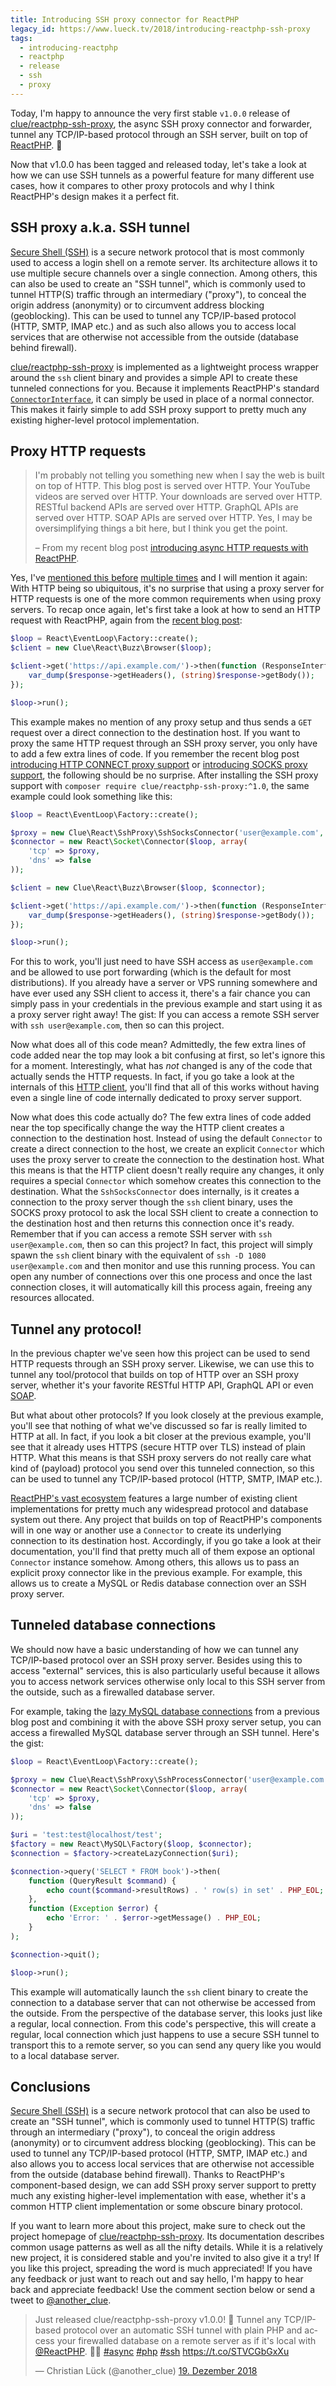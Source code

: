 ```yaml
---
title: Introducing SSH proxy connector for ReactPHP
legacy_id: https://www.lueck.tv/2018/introducing-reactphp-ssh-proxy
tags:
  - introducing-reactphp
  - reactphp
  - release
  - ssh
  - proxy
---
```


Today, I'm happy to announce the very first stable `v1.0.0` release of [clue/reactphp-ssh-proxy](https://github.com/clue/reactphp-ssh-proxy),
the async SSH proxy connector and forwarder, tunnel any TCP/IP-based protocol through an SSH server, built on top of [ReactPHP](https://reactphp.org/). 🎉

Now that v1.0.0 has been tagged and released today, let's take a look at how we can use SSH tunnels as a powerful feature for many different use cases, how it compares to other proxy protocols and why I think ReactPHP's design makes it a perfect fit.

## SSH proxy a.k.a. SSH tunnel

[Secure Shell (SSH)](https://en.wikipedia.org/wiki/Secure_Shell) is a secure network protocol that is most commonly used to access a login shell on a remote server. Its architecture allows it to use multiple secure channels over a single connection. Among others, this can also be used to create an "SSH tunnel", which is commonly used to tunnel HTTP(S) traffic through an intermediary ("proxy"), to conceal the origin address (anonymity) or to circumvent address blocking (geoblocking). This can be used to tunnel any TCP/IP-based protocol (HTTP, SMTP, IMAP etc.) and as such also allows you to access local services that are otherwise not accessible from the outside (database behind firewall).

[clue/reactphp-ssh-proxy](https://github.com/clue/reactphp-ssh-proxy) is implemented as a lightweight process wrapper around the `ssh` client binary and provides a simple API to create these tunneled connections for you. Because it implements ReactPHP's standard [`ConnectorInterface`](https://github.com/reactphp/socket#connectorinterface), it can simply be used in place of a normal connector. This makes it fairly simple to add SSH proxy support to pretty much any existing higher-level protocol implementation.

## Proxy HTTP requests

> I'm probably not telling you something new when I say the web is built on top of HTTP. This blog post is served over HTTP. Your YouTube videos are served over HTTP. Your downloads are served over HTTP. RESTful backend APIs are served over HTTP. GraphQL APIs are served over HTTP. SOAP APIs are served over HTTP. Yes, I may be oversimplifying things a bit here, but I think you get the point.
>
> – From my recent blog post [introducing async HTTP requests with ReactPHP](https://clue.engineering/2018/introducing-reactphp-buzz).

Yes, I've [mentioned this before](https://clue.engineering/2018/introducing-reactphp-http-proxy) [multiple times](https://clue.engineering/2018/introducing-reactphp-socks) and I will mention it again: With HTTP being so ubiquitous, it's no surprise that using a proxy server for HTTP requests is one of the more common requirements when using proxy servers. To recap once again, let's first take a look at how to send an HTTP request with ReactPHP, again from the [recent blog post](https://clue.engineering/2018/introducing-reactphp-buzz):

```php
$loop = React\EventLoop\Factory::create();
$client = new Clue\React\Buzz\Browser($loop);

$client->get('https://api.example.com/')->then(function (ResponseInterface $response) {
    var_dump($response->getHeaders(), (string)$response->getBody());
});

$loop->run();
```

This example makes no mention of any proxy setup and thus sends a `GET` request over a direct connection to the destination host. If you want to proxy the same HTTP request through an SSH proxy server, you only have to add a few extra lines of code. If you remember the recent blog post [introducing HTTP CONNECT proxy support](https://clue.engineering/2018/introducing-reactphp-http-proxy) or [introducing SOCKS proxy support](https://clue.engineering/2018/introducing-reactphp-socks), the following should be no surprise. After installing the SSH proxy support with `composer require clue/reactphp-ssh-proxy:^1.0`, the same example could look something like this:

```php
$loop = React\EventLoop\Factory::create();

$proxy = new Clue\React\SshProxy\SshSocksConnector('user@example.com', $loop);
$connector = new React\Socket\Connector($loop, array(
    'tcp' => $proxy,
    'dns' => false
));

$client = new Clue\React\Buzz\Browser($loop, $connector);

$client->get('https://api.example.com/')->then(function (ResponseInterface $response) {
    var_dump($response->getHeaders(), (string)$response->getBody());
});

$loop->run();
```

For this to work, you'll just need to have SSH access as `user@example.com` and be allowed to use port forwarding (which is the default for most distributions). If you already have a server or VPS running somewhere and have ever used any SSH client to access it, there's a fair chance you can simply pass in your credentials in the previous example and start using it as a proxy server right away! The gist: If you can access a remote SSH server with `ssh user@example.com`, then so can this project.

Now what does all of this code mean? Admittedly, the few extra lines of code added near the top may look a bit confusing at first, so let's ignore this for a moment. Interestingly, what has *not* changed is any of the code that actually sends the HTTP requests. In fact, if you go take a look at the internals of this [HTTP client](https://github.com/clue/reactphp-buzz), you'll find that all of this works without having even a single line of code internally dedicated to proxy server support.

Now what does this code actually do? The few extra lines of code added near the top specifically change the way the HTTP client creates a connection to the destination host. Instead of using the default `Connector` to create a direct connection to the host, we create an explicit `Connector` which uses the proxy server to create the connection to the destination host. What this means is that the HTTP client doesn't really require any changes, it only requires a special `Connector` which somehow creates this connection to the destination. What the `SshSocksConnector` does internally, is it creates a connection to the proxy server though the `ssh` client binary, uses the SOCKS proxy protocol to ask the local SSH client to create a connection to the destination host and then returns this connection once it's ready. Remember that if you can access a remote SSH server with `ssh user@example.com`, then so can this project? In fact, this project will simply spawn the `ssh` client binary with the equivalent of `ssh -D 1080 user@example.com` and then monitor and use this running process. You can open any number of connections over this one process and once the last connection closes, it will automatically kill this process again, freeing any resources allocated.

## Tunnel any protocol!

In the previous chapter we've seen how this project can be used to send HTTP requests through an SSH proxy server. Likewise, we can use this to tunnel any tool/protocol that builds on top of HTTP over an SSH proxy server, whether it's your favorite RESTful HTTP API, GraphQL API or even [SOAP](https://clue.engineering/2018/introducing-reactphp-soap).

But what about other protocols? If you look closely at the previous example, you'll see that nothing of what we've discussed so far is really limited to HTTP at all. In fact, if you look a bit closer at the previous example, you'll see that it already uses HTTPS (secure HTTP over TLS) instead of plain HTTP. What this means is that SSH proxy servers do not really care what kind of (payload) protocol you send over this tunneled connection, so this can be used to tunnel any TCP/IP-based protocol (HTTP, SMTP, IMAP etc.).

[ReactPHP's vast ecosystem](https://github.com/reactphp/react/wiki/Users) features a large number of existing client implementations for pretty much any widespread protocol and database system out there. Any project that builds on top of ReactPHP's components will in one way or another use a `Connector` to create its underlying connection to its destination host. Accordingly, if you go take a look at their documentation, you'll find that pretty much all of them expose an optional `Connector` instance somehow. Among others, this allows us to pass an explicit proxy connector like in the previous example. For example, this allows us to create a MySQL or Redis database connection over an SSH proxy server.

## Tunneled database connections

We should now have a basic understanding of how we can tunnel any TCP/IP-based protocol over an SSH proxy server. Besides using this to access "external" services, this is also particularly useful because it allows you to access network services otherwise only local to this SSH server from the outside, such as a firewalled database server.

For example, taking the [lazy MySQL database connections](https://clue.engineering/2018/introducing-reactphp-mysql-lazy-connections) from a previous blog post and combining it with the above SSH proxy server setup, you can access a firewalled MySQL database server through an SSH tunnel. Here's the gist:

```php
$loop = React\EventLoop\Factory::create();

$proxy = new Clue\React\SshProxy\SshProcessConnector('user@example.com', $loop);
$connector = new React\Socket\Connector($loop, array(
    'tcp' => $proxy,
    'dns' => false
));

$uri = 'test:test@localhost/test';
$factory = new React\MySQL\Factory($loop, $connector);
$connection = $factory->createLazyConnection($uri);

$connection->query('SELECT * FROM book')->then(
    function (QueryResult $command) {
        echo count($command->resultRows) . ' row(s) in set' . PHP_EOL;
    },
    function (Exception $error) {
        echo 'Error: ' . $error->getMessage() . PHP_EOL;
    }
);

$connection->quit();

$loop->run();
```

This example will automatically launch the `ssh` client binary to create the connection to a database server that can not otherwise be accessed from the outside. From the perspective of the database server, this looks just like a regular, local connection. From this code's perspective, this will create a regular, local connection which just happens to use a secure SSH tunnel to transport this to a remote server, so you can send any query like you would to a local database server.

## Conclusions

[Secure Shell (SSH)](https://en.wikipedia.org/wiki/Secure_Shell) is a secure network protocol that can also be used to create an "SSH tunnel", which is commonly used to tunnel HTTP(S) traffic through an intermediary ("proxy"), to conceal the origin address (anonymity) or to circumvent address blocking (geoblocking). This can be used to tunnel any TCP/IP-based protocol (HTTP, SMTP, IMAP etc.) and also allows you to access local services that are otherwise not accessible from the outside (database behind firewall). Thanks to ReactPHP's component-based design, we can add SSH proxy server support to pretty much any existing higher-level implementation with ease, whether it's a common HTTP client implementation or some obscure binary protocol.

If you want to learn more about this project, make sure to check out the project homepage of [clue/reactphp-ssh-proxy](https://github.com/clue/reactphp-ssh-proxy). Its documentation describes common usage patterns as well as all the nifty details. While it is a relatively new project, it is considered stable and you're invited to also give it a try! If you like this project, spreading the word is much appreciated! If you have any feedback or just want to reach out and say hello, I'm happy to hear back and appreciate feedback! Use the comment section below or send a tweet to [@another_clue](https://twitter.com/another_clue).

<blockquote class="twitter-tweet" data-lang="de"><p lang="en" dir="ltr">Just released clue/reactphp-ssh-proxy v1.0.0! 🎉 Tunnel any TCP/IP-based protocol over an automatic SSH tunnel with plain PHP and access your firewalled database on a remote server as if it&#39;s local with <a href="https://twitter.com/reactphp?ref_src=twsrc%5Etfw">@ReactPHP</a>. 🐘💪 <a href="https://twitter.com/hashtag/async?src=hash&amp;ref_src=twsrc%5Etfw">#async</a> <a href="https://twitter.com/hashtag/php?src=hash&amp;ref_src=twsrc%5Etfw">#php</a> <a href="https://twitter.com/hashtag/ssh?src=hash&amp;ref_src=twsrc%5Etfw">#ssh</a> <a href="https://t.co/STVCGbGxXu">https://t.co/STVCGbGxXu</a></p>&mdash; Christian Lück (@another_clue) <a href="https://twitter.com/another_clue/status/1075486829703557122?ref_src=twsrc%5Etfw">19. Dezember 2018</a></blockquote>
